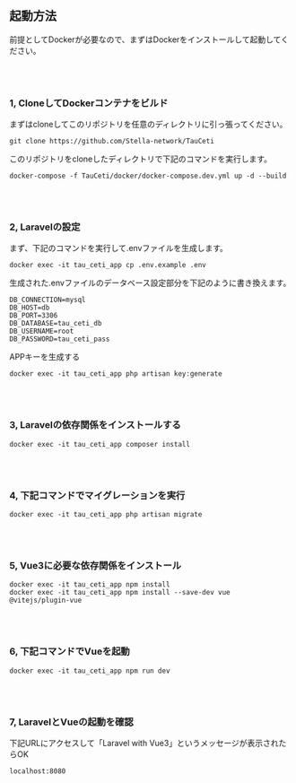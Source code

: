 <h2>起動方法</h2>

前提としてDockerが必要なので、まずはDockerをインストールして起動してください。

<br>
<br>

<h3>1, CloneしてDockerコンテナをビルド</h3>
まずはcloneしてこのリポジトリを任意のディレクトリに引っ張ってください。

```
git clone https://github.com/Stella-network/TauCeti
```

このリポジトリをcloneしたディレクトリで下記のコマンドを実行します。

```
docker-compose -f TauCeti/docker/docker-compose.dev.yml up -d --build
```

<br>
<br>

<h3>2, Laravelの設定</h3>

まず、下記のコマンドを実行して.envファイルを生成します。

```
docker exec -it tau_ceti_app cp .env.example .env 
```

生成された.envファイルのデータベース設定部分を下記のように書き換えます。

```
DB_CONNECTION=mysql
DB_HOST=db
DB_PORT=3306
DB_DATABASE=tau_ceti_db
DB_USERNAME=root
DB_PASSWORD=tau_ceti_pass
```

APPキーを生成する

```
docker exec -it tau_ceti_app php artisan key:generate
```

<br>
<br>

<h3>3, Laravelの依存関係をインストールする</h3>

```
docker exec -it tau_ceti_app composer install
```

<br>
<br>

<h3>4, 下記コマンドでマイグレーションを実行</h3>

```
docker exec -it tau_ceti_app php artisan migrate
```

<br>
<br>

<h3>5, Vue3に必要な依存関係をインストール</h3>

```
docker exec -it tau_ceti_app npm install
docker exec -it tau_ceti_app npm install --save-dev vue @vitejs/plugin-vue
```

<br>
<br>

<h3>6, 下記コマンドでVueを起動</h3>

```
docker exec -it tau_ceti_app npm run dev
```

<br>
<br>

<h3>7, LaravelとVueの起動を確認</h3>

下記URLにアクセスして「Laravel with Vue3」というメッセージが表示されたらOK

```
localhost:8080
```
<br>
<br>
